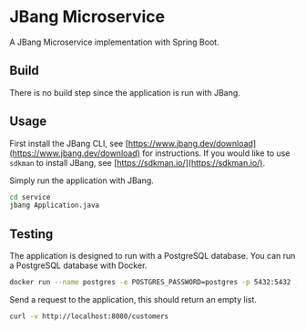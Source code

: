 # JBang Microservice

A JBang Microservice implementation with Spring Boot. 

## Build
There is no build step since the application is run with JBang.

## Usage
First install the JBang CLI, see [https://www.jbang.dev/download](https://www.jbang.dev/download) for instructions. If you would like to use `sdkman` to install JBang, see [https://sdkman.io/](https://sdkman.io/).

Simply run the application with JBang.

```bash
cd service
jbang Application.java
```

## Testing

The application is designed to run with a PostgreSQL database. You can run a PostgreSQL database with Docker.

```bash
docker run --name postgres -e POSTGRES_PASSWORD=postgres -p 5432:5432 -d postgres
```

Send a request to the application, this should return an empty list.

```bash
curl -v http://localhost:8080/customers
```

